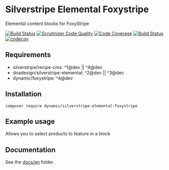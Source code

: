 # Silverstripe Elemental Foxystripe

Elemental content blocks for FoxyStripe

[![Build Status](https://travis-ci.com/dynamic/silverstripe-elemental-foxystripe.svg?branch=master)](https://travis-ci.com/dynamic/silverstripe-elemental-foxystripe)
[![Scrutinizer Code Quality](https://scrutinizer-ci.com/g/dynamic/silverstripe-elemental-foxystripe/badges/quality-score.png?b=master)](https://scrutinizer-ci.com/g/dynamic/silverstripe-elemental-foxystripe/?branch=master)
[![Code Coverage](https://scrutinizer-ci.com/g/dynamic/silverstripe-elemental-foxystripe/badges/coverage.png?b=master)](https://scrutinizer-ci.com/g/dynamic/silverstripe-elemental-foxystripe/?branch=master)
[![Build Status](https://scrutinizer-ci.com/g/dynamic/silverstripe-elemental-tabset/badges/build.png?b=master&s=582772ff29b7a7942afebc48ae9efbc3da497709)](https://scrutinizer-ci.com/g/dynamic/silverstripe-elemental-foxystripe/build-status/master)
[![codecov](https://codecov.io/gh/dynamic/silverstripe-elemental-foxystripe/branch/master/graph/badge.svg)](https://codecov.io/gh/dynamic/silverstripe-elemental-foxystripe)

## Requirements

* silverstripe/recipe-cms: ^1@dev || ^4@dev
* dnadesign/silverstripe-elemental: ^2@dev || ^3@dev
* dynamic/foxystripe: ^4@dev

## Installation

`composer require dynamic/silverstripe-elemental-foxystripe`

## Example usage

Allows you to select products to feature in a block

## Documentation

See the [docs/en](docs/en/index.md) folder.
